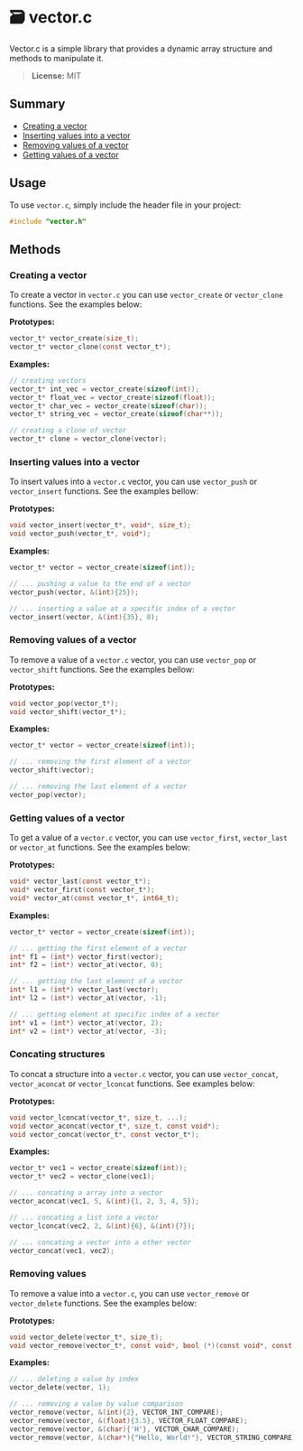# 🗃️ vector.c

Vector.c is a simple library that provides a dynamic array structure and methods to manipulate it.

> **License:** MIT

## Summary

* [Creating a vector](#creating-a-vector)
* [Inserting values into a vector](#inserting-values-into-a-vector)
* [Removing values of a vector](#removing-values-of-a-vector)
* [Getting values of a vector](#getting-values-of-a-vector)

## Usage

To use `vector.c`, simply include the header file in your project:

```c
#include "vector.h"
```

## Methods

### Creating a vector

To create a vector in `vector.c` you can use `vector_create` or `vector_clone` functions. See the examples below:

**Prototypes:**

```c
vector_t* vector_create(size_t);
vector_t* vector_clone(const vector_t*);
```

**Examples:**

```c
// creating vectors
vector_t* int_vec = vector_create(sizeof(int));
vector_t* float_vec = vector_create(sizeof(float));
vector_t* char_vec = vector_create(sizeof(char));
vector_t* string_vec = vector_create(sizeof(char**));

// creating a clone of vector
vector_t* clone = vector_clone(vector);
```

### Inserting values into a vector

To insert values into a `vector.c` vector, you can use `vector_push` or `vector_insert` functions. See the examples bellow:

**Prototypes:**

```c
void vector_insert(vector_t*, void*, size_t);
void vector_push(vector_t*, void*);
```

**Examples:**

```c
vector_t* vector = vector_create(sizeof(int));

// ... pushing a value to the end of a vector
vector_push(vector, &(int){25});

// ... inserting a value at a specific index of a vector
vector_insert(vector, &(int){35}, 0);
```

### Removing values of a vector

To remove a value of a `vector.c` vector, you can use `vector_pop` or `vector_shift` functions. See the examples bellow:

**Prototypes:**

```c
void vector_pop(vector_t*);
void vector_shift(vector_t*);
```

**Examples:**

```c
vector_t* vector = vector_create(sizeof(int));

// ... removing the first element of a vector
vector_shift(vector);

// ... removing the last element of a vector
vector_pop(vector);
```

### Getting values of a vector

To get a value of a `vector.c` vector, you can use `vector_first`, `vector_last` or `vector_at` functions. See the examples below:

**Prototypes:**

```c
void* vector_last(const vector_t*);
void* vector_first(const vector_t*);
void* vector_at(const vector_t*, int64_t);
```

**Examples:**

```c
vector_t* vector = vector_create(sizeof(int));

// ... getting the first element of a vector
int* f1 = (int*) vector_first(vector);
int* f2 = (int*) vector_at(vector, 0);

// ... getting the last element of a vector
int* l1 = (int*) vector_last(vector);
int* l2 = (int*) vector_at(vector, -1);

// ... getting element at specific index of a vector
int* v1 = (int*) vector_at(vector, 2);
int* v2 = (int*) vector_at(vector, -3);
```

### Concating structures

To concat a structure into a `vector.c` vector, you can use `vector_concat`, `vector_aconcat` or `vector_lconcat` functions. See examples below:

**Prototypes:**

```c
void vector_lconcat(vector_t*, size_t, ...);
void vector_aconcat(vector_t*, size_t, const void*);
void vector_concat(vector_t*, const vector_t*);
```

**Examples:**

```c
vector_t* vec1 = vector_create(sizeof(int));
vector_t* vec2 = vector_clone(vec1);

// ... concating a array into a vector
vector_aconcat(vec1, 5, &(int){1, 2, 3, 4, 5});

// ... concating a list into a vector
vector_lconcat(vec2, 2, &(int){6}, &(int){7});

// ... concating a vector into a other vector
vector_concat(vec1, vec2);
```

### Removing values

To remove a value into a `vector.c`, you can use `vector_remove` or `vector_delete` functions. See the examples below:

**Prototypes:**

```c
void vector_delete(vector_t*, size_t);
void vector_remove(vector_t*, const void*, bool (*)(const void*, const void*));
```

**Examples:**

```c
// ... deleting a value by index
vector_delete(vector, 1);

// ... removing a value by value comparison
vector_remove(vector, &(int){2}, VECTOR_INT_COMPARE);
vector_remove(vector, &(float){3.5}, VECTOR_FLOAT_COMPARE);
vector_remove(vector, &(char){'H'}, VECTOR_CHAR_COMPARE);
vector_remove(vector, &(char*){"Hello, World!"}, VECTOR_STRING_COMPARE);
```
